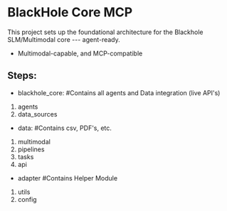 # BlackHole Core MCP

This project sets up the foundational architecture for the Blackhole SLM/Multimodal core --- agent-ready.

- Multimodal-capable, and MCP-compatible

## Steps:
- blackhole_core: #Contains all agents and Data integration (live API's)
1. agents
2. data_sources

- data: #Contains csv, PDF's, etc.
1. multimodal
2. pipelines
3. tasks
4. api

- adapter #Contains Helper Module
1. utils
2. config


